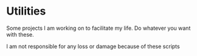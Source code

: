 # Utilities

 Some projects I am working on to facilitate my life. Do whatever you want with these.

I am not responsible for any loss or damage because of these scripts
